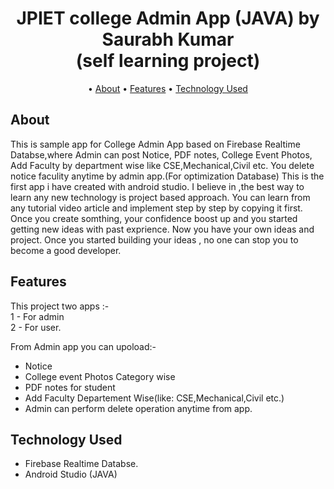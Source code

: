 

<p>
    <h1 align="center">
            JPIET college Admin App (JAVA) by Saurabh Kumar<br>(self learning project)
        </a>
    </h1>
</p>


<p align="center">
  • <a href="#about">About</a>
  • <a href="#features">Features</a>
  • <a href="#technology-used">Technology Used</a>
  


</p>



## About
This is sample app for College Admin App based on Firebase Realtime Databse,where Admin can post Notice, PDF notes, College Event Photos, Add Faculty by department wise 
like CSE,Mechanical,Civil etc.
You delete notice faculity anytime by admin app.(For optimization Database)
This is the first app i have created with android studio. I believe in ,the best way to learn any new technology is project based approach. You can learn from any tutorial
video article and implement step by step by copying it first. Once you create somthing, your confidence boost up and you started getting new ideas with past exprience.
Now you have your own ideas and project. Once you started building your ideas , no one can stop you to become a good developer. 


## Features
This project two apps :- <br>
1 - For admin<br>
2 - For user.<br>

From Admin app you can upoload:-<br>
* Notice<br>
* College event Photos Category wise<br>
* PDF notes for student<br>
* Add Faculty Departement Wise(like: CSE,Mechanical,Civil etc.)<br>
* Admin can perform delete operation anytime from app.<br>



## Technology Used
* Firebase Realtime Databse.<br>
* Android Studio (JAVA)
